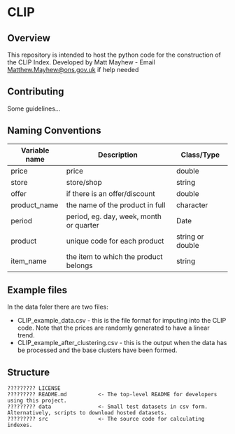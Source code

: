 # CLIP

## Overview
This repository is intended to host the python code for the construction of the CLIP Index. Developed by Matt Mayhew - Email Matthew.Mayhew@ons.gov.uk if help needed 

## Contributing
Some guidelines...

## Naming Conventions
| Variable name       | Description    |  Class/Type    |
| ------------- |-------------|  -----|
| price      | price | double | 
| store      | store/shop      |  string | 
| offer |  if there is an offer/discount     | double |
| product_name | the name of the product in full    | character | 
| period | period, eg. day, week, month or quarter     |  Date | 
| product | unique code for each product | string or double |
| item_name | the item to which the product belongs | string |

## Example files 

In the data foler there are two files: 

 * CLIP_example_data.csv - this is the file format for imputing into the CLIP code. Note that the prices are randomly generated to have a linear trend. 
 * CLIP_example_after_clustering.csv - this is the output when the data has be processed and the base clusters have been formed. 

## Structure
```
????????? LICENSE
????????? README.md          <- The top-level README for developers using this project.
????????? data               <- Small test datasets in csv form. Alternatively, scripts to download hosted datasets.
????????? src                <- The source code for calculating indexes.
```